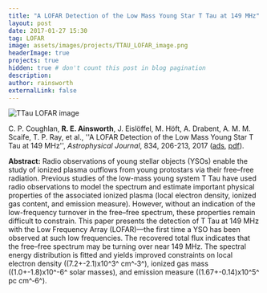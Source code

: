 ```yaml
---
title: "A LOFAR Detection of the Low Mass Young Star T Tau at 149 MHz"
layout: post
date: 2017-01-27 15:30
tag: LOFAR
image: assets/images/projects/TTAU_LOFAR_image.png
headerImage: true
projects: true
hidden: true # don't count this post in blog pagination
description: 
author: rainsworth
externalLink: false
---
```


![TTau LOFAR image](https://rainsworth.github.io/assets/images/projects/TTAU_LOFAR_image.png)

C. P. Coughlan, **R. E. Ainsworth**, J. Eislöffel, M. Höft, A. Drabent, A. M. M. Scaife, T. P. Ray, et al., ''A LOFAR Detection of the Low Mass Young Star T Tau at 149 MHz'', *Astrophysical Journal*, 834, 206-213, 2017 ([ads](http://adsabs.harvard.edu/abs/2017ApJ...834..206C), [pdf](https://rainsworth.github.io/assets/pdfs/Coughlan_2017_ApJ_834_206.pdf)).


**Abstract:** Radio observations of young stellar objects (YSOs) enable the study of ionized plasma outflows from young protostars via their free–free radiation. Previous studies of the low-mass young system T Tau have used radio observations to model the spectrum and estimate important physical properties of the associated ionized plasma (local electron density, ionized gas content, and emission measure). However, without an indication of the low-frequency turnover in the free–free spectrum, these properties remain difficult to constrain. This paper presents the detection of T Tau at 149 MHz with the Low Frequency Array (LOFAR)—the first time a YSO has been observed at such low frequencies. The recovered total flux indicates that the free–free spectrum may be turning over near 149 MHz. The spectral energy distribution is fitted and yields improved constraints on local electron density ((7.2+-2.1)x10^3^ cm^‑3^), ionized gas mass ((1.0+-1.8)x10^-6^ solar masses), and emission measure ((1.67+-0.14)x10^5^ pc cm^‑6^).
